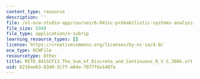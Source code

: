 ```yaml
---
content_type: resource
description: ''
file: /ol-ocw-studio-app/courses/6-041sc-probabilistic-systems-analysis-and-applied-probability-fall-2013/6216ee6383d05c7fa84a7077f6a1487a_MIT6_041SCF13_The_Sum_of_Discrete_and_Continuous_R_V_S_300k.vtt
file_size: 5349
file_type: application/x-subrip
learning_resource_types: []
license: https://creativecommons.org/licenses/by-nc-sa/4.0/
ocw_type: OCWFile
resourcetype: Other
title: MIT6_041SCF13_The_Sum_of_Discrete_and_Continuous_R_V_S_300k.srt
uid: 6216ee63-83d0-5c7f-a84a-7077f6a1487a
---
```

